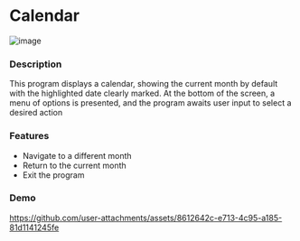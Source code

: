 # Calendar

![image](https://github.com/user-attachments/assets/6c00bf2f-73e7-45c5-87dc-ed381b93fbbe)

### Description

This program displays a calendar, showing the current month by default with the highlighted date clearly marked. At the bottom of the screen, a menu of options is presented, and the program awaits user input to select a desired action

### Features

- Navigate to a different month
- Return to the current month
- Exit the program

### Demo

https://github.com/user-attachments/assets/8612642c-e713-4c95-a185-81d1141245fe
